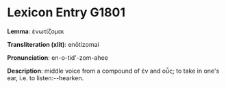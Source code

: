 # Lexicon Entry G1801

**Lemma**: ἐνωτίζομαι

**Transliteration (xlit)**: enōtízomai

**Pronunciation**: en-o-tid'-zom-ahee

**Description**:
middle voice from a compound of ἐν and οὖς; to take in one's ear, i.e. to listen:--hearken.
